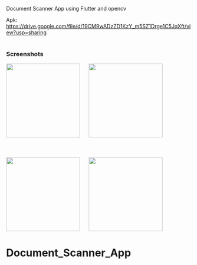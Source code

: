 Document Scanner App using Flutter and opencv



Apk: https://drive.google.com/file/d/19CM9wADzZD1KzY_m5SZ1Drge1C5JqXft/view?usp=sharing
<br></br>

### Screenshots

<img src="https://user-images.githubusercontent.com/49124684/176732967-0f805c9e-b644-4e5c-9b4c-0a4f3ff91033.jpeg" width=200></img>
&nbsp;&nbsp;&nbsp;&nbsp;
<img src="https://user-images.githubusercontent.com/49124684/176733445-78ca3bb0-378d-4703-9c74-7088fd928469.jpeg" width=200></img>
<br></br>
<br></br>
<img src="https://user-images.githubusercontent.com/49124684/176733591-eae134e6-619a-40fe-a150-c76549820d84.jpeg" width=200></img>
&nbsp;&nbsp;&nbsp;&nbsp;
<img src="https://user-images.githubusercontent.com/49124684/176733622-96bb14df-3325-405b-b5d6-8c798c0b0808.jpeg" width=200></img>





# Document_Scanner_App
